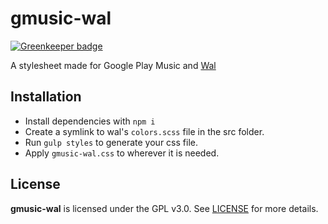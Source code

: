 # gmusic-wal

[![Greenkeeper badge](https://badges.greenkeeper.io/ItsPhant/gmusic-wal.svg)](https://greenkeeper.io/)

A stylesheet made for Google Play Music and 
[Wal](https://github.com/dylanaraps/pywal/)

## Installation

 - Install dependencies with `npm i`
 - Create a symlink to wal's `colors.scss` file in the src folder.
 - Run `gulp styles` to generate your css file.
 - Apply `gmusic-wal.css` to wherever it is needed.

## License

**gmusic-wal** is licensed under the GPL v3.0. See [LICENSE](LICENSE) for more details.
